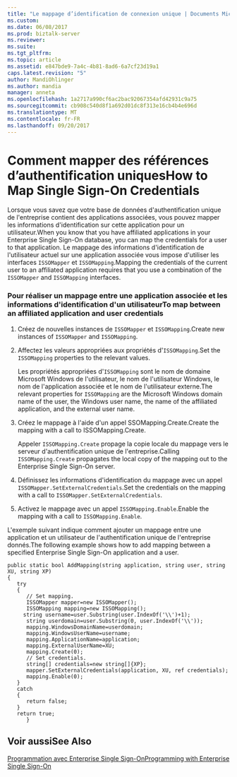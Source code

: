 ```yaml
---
title: "Le mappage d’identification de connexion unique | Documents Microsoft"
ms.custom: 
ms.date: 06/08/2017
ms.prod: biztalk-server
ms.reviewer: 
ms.suite: 
ms.tgt_pltfrm: 
ms.topic: article
ms.assetid: e847bde9-7a4c-4b81-8ad6-6a7cf23d19a1
caps.latest.revision: "5"
author: MandiOhlinger
ms.author: mandia
manager: anneta
ms.openlocfilehash: 1a2717a990cf6ac2bac92067354afd42931c9a75
ms.sourcegitcommit: cb908c540d8f1a692d01dc8f313e16cb4b4e696d
ms.translationtype: MT
ms.contentlocale: fr-FR
ms.lasthandoff: 09/20/2017
---
```

# <a name="how-to-map-single-sign-on-credentials"></a><span data-ttu-id="32820-102">Comment mapper des références d’authentification uniques</span><span class="sxs-lookup"><span data-stu-id="32820-102">How to Map Single Sign-On Credentials</span></span>
<span data-ttu-id="32820-103">Lorsque vous savez que votre base de données d'authentification unique de l'entreprise contient des applications associées, vous pouvez mapper les informations d'identification sur cette application pour un utilisateur.</span><span class="sxs-lookup"><span data-stu-id="32820-103">When you know that you have affiliated applications in your Enterprise Single Sign-On database, you can map the credentials for a user to that application.</span></span> <span data-ttu-id="32820-104">Le mappage des informations d'identification de l'utilisateur actuel sur une application associée vous impose d'utiliser les interfaces `ISSOMapper` et `ISSOMapping`.</span><span class="sxs-lookup"><span data-stu-id="32820-104">Mapping the credentials of the current user to an affiliated application requires that you use a combination of the `ISSOMapper` and `ISSOMapping` interfaces.</span></span>  
  
### <a name="to-map-between-an-affiliated-application-and-user-credentials"></a><span data-ttu-id="32820-105">Pour réaliser un mappage entre une application associée et les informations d'identification d'un utilisateur</span><span class="sxs-lookup"><span data-stu-id="32820-105">To map between an affiliated application and user credentials</span></span>  
  
1.  <span data-ttu-id="32820-106">Créez de nouvelles instances de `ISSOMapper` et `ISSOMapping`.</span><span class="sxs-lookup"><span data-stu-id="32820-106">Create new instances of `ISSOMapper` and `ISSOMapping`.</span></span>  
  
2.  <span data-ttu-id="32820-107">Affectez les valeurs appropriées aux propriétés d'`ISSOMapping`.</span><span class="sxs-lookup"><span data-stu-id="32820-107">Set the `ISSOMapping` properties to the relevant values.</span></span>  
  
     <span data-ttu-id="32820-108">Les propriétés appropriées d'`ISSOMapping` sont le nom de domaine Microsoft Windows de l'utilisateur, le nom de l'utilisateur Windows, le nom de l'application associée et le nom de l'utilisateur externe.</span><span class="sxs-lookup"><span data-stu-id="32820-108">The relevant properties for `ISSOMapping` are the Microsoft Windows domain name of the user, the Windows user name, the name of the affiliated application, and the external user name.</span></span>  
  
3.  <span data-ttu-id="32820-109">Créez le mappage à l'aide d'un appel SSOMapping.Create.</span><span class="sxs-lookup"><span data-stu-id="32820-109">Create the mapping with a call to ISSOMapping.Create.</span></span>  
  
     <span data-ttu-id="32820-110">Appeler `ISSOMapping.Create` propage la copie locale du mappage vers le serveur d'authentification unique de l'entreprise.</span><span class="sxs-lookup"><span data-stu-id="32820-110">Calling `ISSOMapping.Create` propagates the local copy of the mapping out to the Enterprise Single Sign-On server.</span></span>  
  
4.  <span data-ttu-id="32820-111">Définissez les informations d'identification du mappage avec un appel `ISSOMapper.SetExternalCredentials`.</span><span class="sxs-lookup"><span data-stu-id="32820-111">Set the credentials on the mapping with a call to `ISSOMapper.SetExternalCredentials`.</span></span>  
  
5.  <span data-ttu-id="32820-112">Activez le mappage avec un appel `ISSOMapping.Enable`.</span><span class="sxs-lookup"><span data-stu-id="32820-112">Enable the mapping with a call to `ISSOMapping.Enable`.</span></span>  
  
 <span data-ttu-id="32820-113">L'exemple suivant indique comment ajouter un mappage entre une application et un utilisateur de l'authentification unique de l'entreprise donnés.</span><span class="sxs-lookup"><span data-stu-id="32820-113">The following example shows how to add mapping between a specified Enterprise Single Sign-On application and a user.</span></span>  
  
```  
public static bool AddMapping(string application, string user, string XU, string XP)  
{  
   try  
   {  
      // Set mapping.  
      ISSOMapper mapper=new ISSOMapper();  
      ISSOMapping mapping=new ISSOMapping();  
     string username=user.Substring(user.IndexOf('\\')+1);  
      string userdomain=user.Substring(0, user.IndexOf('\\'));  
      mapping.WindowsDomainName=userdomain;  
      mapping.WindowsUserName=username;  
      mapping.ApplicationName=application;  
      mapping.ExternalUserName=XU;  
      mapping.Create(0);  
      // Set credentials.  
      string[] credentials=new string[]{XP};  
      mapper.SetExternalCredentials(application, XU, ref credentials);  
      mapping.Enable(0);  
   }  
   catch  
   {  
      return false;  
   }  
   return true;  
      }  
```  
  
## <a name="see-also"></a><span data-ttu-id="32820-114">Voir aussi</span><span class="sxs-lookup"><span data-stu-id="32820-114">See Also</span></span>  
 [<span data-ttu-id="32820-115">Programmation avec Enterprise Single Sign-On</span><span class="sxs-lookup"><span data-stu-id="32820-115">Programming with Enterprise Single Sign-On</span></span>](../core/programming-with-enterprise-single-sign-on.md)